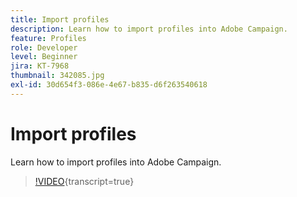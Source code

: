 ```yaml
---
title: Import profiles
description: Learn how to import profiles into Adobe Campaign.
feature: Profiles
role: Developer
level: Beginner
jira: KT-7968
thumbnail: 342085.jpg
exl-id: 30d654f3-086e-4e67-b835-d6f263540618
---
```

# Import profiles

Learn how to import profiles into Adobe Campaign.

>[!VIDEO](https://video.tv.adobe.com/v/342085?quality=12&learn=on){transcript=true}
